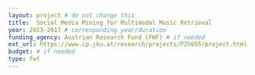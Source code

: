 ```yaml
---
layout: project # do not change this
title: 	Social Media Mining for Multimodal Music Retrieval
year: 2013-2017	# corresponding year/duration
funding_agency: Austrian Research Fund (FWF) # if needed
ext_url: https://www.cp.jku.at/research/projects/P25655/project.html
budget: # if needed
type: fwf
---
```

